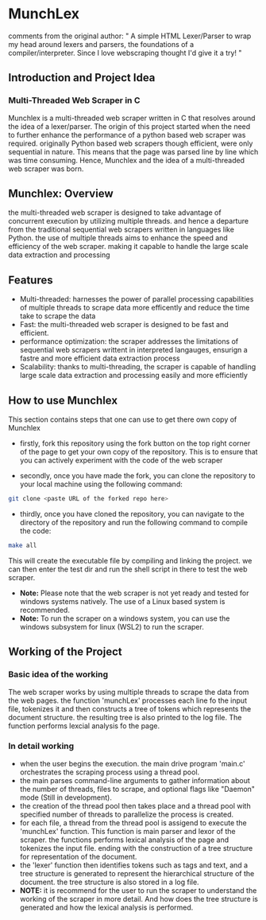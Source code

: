 <!-- use ctrl+shift+v to open preview -->

# MunchLex
comments from the original author: 
" A simple HTML Lexer/Parser to wrap my head around lexers and parsers, the foundations of a compiler/interpreter. Since I love webscraping thought I'd give it a try! "

## Introduction and Project Idea
### Multi-Threaded Web Scraper in C

Munchlex is a multi-threaded web scraper written in C that resolves around the idea of a lexer/parser. 
The origin of this project started when the need to further enhance the performance of a python based web scraper was required.
originally Python based web scrapers though efficient, were only sequential in nature. This means that the page 
was parsed line by line which was time consuming. Hence, Munchlex and the idea of a multi-threaded web scraper was born.

## Munchlex: Overview
the multi-threaded web scraper is designed to take advantage of concurrent execution by utilizing multiple threads. 
and hence a departure from the traditional sequential web scrapers written in languages like Python. the use 
of multiple threads aims to enhance the speed and efficiency of the web scraper. making it capable to handle the large 
scale data extraction and processing 

## Features
- Multi-threaded: harnesses the power of parallel processing capabilities of multiple threads to scrape data more efficently 
and reduce the time take to scrape the data
- Fast: the multi-threaded web scraper is designed to be fast and efficient.
- performance optimization: the scraper addresses the limitations of sequential web scrapers writtent in interpreted langauges, ensurign a fastre and more efficient data extraction process
- Scalability: thanks to multi-threading, the scraper is capable of handling large scale data extraction and processing easily and more efficiently

## How to use Munchlex
This section contains steps that one can use to get there own copy of Munchlex
- firstly, fork this repository using the fork button on the top right corner of the page to get your own copy of the repository. This is to ensure that you can actively experiment with the code of the web scraper

- secondly, once you have made the fork, you can clone the repository to your local machine using the following command:
```bash
git clone <paste URL of the forked repo here>
```

- thirdly, once you have cloned the repository, you can navigate to the directory of the repository and run the following command to compile the code:
```bash
make all
```
This will create the executable file by compiling and linking the project. we can then enter the test dir and run the shell script in there to test the web scraper.
 * **Note:** Please note that the web scraper is not yet ready and tested for windows systems natively. The use of a Linux based system is recommended.
 * **Note:** To run the scraper on a windows system, you can use the windows subsystem for linux (WSL2) to run the scraper.

## Working of the Project
### Basic idea of the working 
The web scraper works by using multiple threads to scrape the data from the web pages. the function 'munchLex' processes each line fo the input file, tokenizes it and then constructs a tree of tokens which represents the document structure. the resulting tree is also printed to the log file. The function performs lexcial analysis fo the page. 

### In detail working
- when the user begins the execution. the main drive program 'main.c' orchestrates the scraping process using a thread pool.
- the main parses command-line arguments to gather information about the number of threads, files to scrape, and optional flags like "Daemon" mode (Still in development).
- the creation of the thread pool then takes place and a thread pool with specified number of threads to parallelize the process is created.
- for each file, a thread from the thread pool is assigend to execute the 'munchLex' function. This function is main parser and lexor of the scraper. the functions performs lexical analysis of the page and tokenizes the input file. ending with the construction of a tree structure for representation of the document.
- the 'lexer' function then identifies tokens such as tags and text, and a tree structure is generated to represent the hierarchical structure of the document. the tree structure is also stored in a log file.
- **NOTE:** it is recommend for the user to run the scraper to understand the working of the scraper in more detail. And how does the tree structure is generated and how the lexical analysis is performed.




